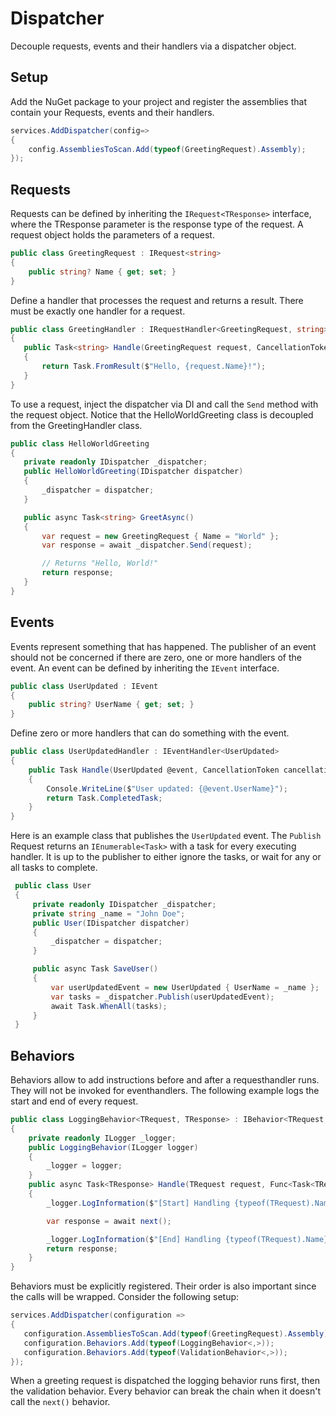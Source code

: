 # Dispatcher
Decouple requests, events and their handlers via a dispatcher object.

## Setup
Add the NuGet package to your project and register the assemblies that contain your Requests, events and their handlers.
```C#
services.AddDispatcher(config=>
{
    config.AssembliesToScan.Add(typeof(GreetingRequest).Assembly);
});
```

## Requests
Requests can be defined by inheriting the `IRequest<TResponse>` interface, where the TResponse parameter is the response type of the request. A request object holds the parameters of a request.
```C#
public class GreetingRequest : IRequest<string>
{
    public string? Name { get; set; }
}

```
Define a handler that processes the request and returns a result. There must be exactly one handler for a request.
```C#
public class GreetingHandler : IRequestHandler<GreetingRequest, string>
{
   public Task<string> Handle(GreetingRequest request, CancellationToken cancellationToken)
   {
       return Task.FromResult($"Hello, {request.Name}!");
   }
}
```

To use a request, inject the dispatcher via DI and call the `Send` method with the request object. Notice that the HelloWorldGreeting class is decoupled from the GreetingHandler class.
```C#
public class HelloWorldGreeting
{
   private readonly IDispatcher _dispatcher;
   public HelloWorldGreeting(IDispatcher dispatcher)
   {
       _dispatcher = dispatcher;
   }

   public async Task<string> GreetAsync()
   {
       var request = new GreetingRequest { Name = "World" };
       var response = await _dispatcher.Send(request);

       // Returns "Hello, World!"
       return response;
   }
}
```
## Events
Events represent something that has happened. The publisher of an event should not be concerned if there are zero, one or more handlers of the event.
An event can be defined by inheriting the `IEvent` interface. 
```C#
public class UserUpdated : IEvent
{
    public string? UserName { get; set; }
}
```

Define zero or more handlers that can do something with the event.
```C#
public class UserUpdatedHandler : IEventHandler<UserUpdated>
{
    public Task Handle(UserUpdated @event, CancellationToken cancellationToken)
    {
        Console.WriteLine($"User updated: {@event.UserName}");
        return Task.CompletedTask;
    }
}
```
Here is an example class that publishes the `UserUpdated` event.
The `Publish` Request returns an `IEnumerable<Task>` with a task for every executing handler. It is up to the publisher to either ignore the tasks, or wait for any or all tasks to complete.
```C#
 public class User
 {
     private readonly IDispatcher _dispatcher;
     private string _name = "John Doe";
     public User(IDispatcher dispatcher)
     {
         _dispatcher = dispatcher;
     }

     public async Task SaveUser()
     {
         var userUpdatedEvent = new UserUpdated { UserName = _name };
         var tasks = _dispatcher.Publish(userUpdatedEvent);
         await Task.WhenAll(tasks);
     }
 }
 ```

## Behaviors
Behaviors allow to add instructions before and after a requesthandler runs. They will not be invoked for eventhandlers.
The following example logs the start and end of every request.

```C#
public class LoggingBehavior<TRequest, TResponse> : IBehavior<TRequest, TResponse>
{
    private readonly ILogger _logger;
    public LoggingBehavior(ILogger logger)
    {
        _logger = logger;
    }
    public async Task<TResponse> Handle(TRequest request, Func<Task<TResponse>> next, CancellationToken cancellationToken)
    {
        _logger.LogInformation($"[Start] Handling {typeof(TRequest).Name}");

        var response = await next();

        _logger.LogInformation($"[End] Handling {typeof(TRequest).Name}");
        return response;
    }
}
```

Behaviors must be explicitly registered. Their order is also important since the calls will be wrapped.
Consider the following setup:
```C#
services.AddDispatcher(configuration =>
{
   configuration.AssembliesToScan.Add(typeof(GreetingRequest).Assembly);
   configuration.Behaviors.Add(typeof(LoggingBehavior<,>));
   configuration.Behaviors.Add(typeof(ValidationBehavior<,>));
});
```

When a greeting request is dispatched the logging behavior runs first, then the validation behavior. Every behavior can break the chain when it doesn't call the `next()` behavior.

